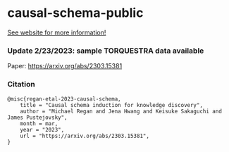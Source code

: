# causal-schema-public

[See website for more information!](https://fd-semantics.github.io/ "Causal schema public website")

### Update 2/23/2023: sample TORQUESTRA data available

Paper: https://arxiv.org/abs/2303.15381

### Citation

```
@misc{regan-etal-2023-causal-schema,
    title = "Causal schema induction for knowledge discovery",
    author = "Michael Regan and Jena Hwang and Keisuke Sakaguchi and James Pustejovsky",
    month = mar,
    year = "2023",
    url = "https://arxiv.org/abs/2303.15381",
}
```